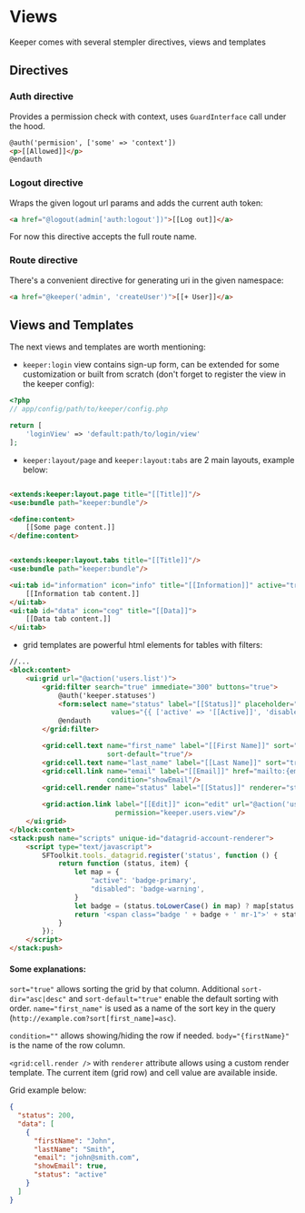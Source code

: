 # Views

Keeper comes with several stempler directives, views and templates

## Directives

### Auth directive

Provides a permission check with context, uses `GuardInterface` call under the hood.

```html
@auth('permision', ['some' => 'context'])
<p>[[Allowed]]</p>
@endauth
```

### Logout directive

Wraps the given logout url params and adds the current auth token:

```html
<a href="@logout(admin['auth:logout'])">[[Log out]]</a>
``` 

For now this directive accepts the full route name.

### Route directive

There's a convenient directive for generating uri in the given namespace:

```html
<a href="@keeper('admin', 'createUser')">[[+ User]]</a>
```

## Views and Templates

The next views and templates are worth mentioning:

- `keeper:login` view contains sign-up form, can be extended for some customization or built from scratch (don't
  forget to register the view in the keeper config):

```php
<?php
// app/config/path/to/keeper/config.php

return [
    'loginView' => 'default:path/to/login/view'
];
```

- `keeper:layout/page` and `keeper:layout:tabs` are 2 main layouts, example below:

```html

<extends:keeper:layout.page title="[[Title]]"/>
<use:bundle path="keeper:bundle"/>

<define:content>
    [[Some page content.]]
</define:content>
```

```html

<extends:keeper:layout.tabs title="[[Title]]"/>
<use:bundle path="keeper:bundle"/>

<ui:tab id="information" icon="info" title="[[Information]]" active="true">
    [[Information tab content.]]
</ui:tab>
<ui:tab id="data" icon="cog" title="[[Data]]">
    [[Data tab content.]]
</ui:tab>
```

- grid templates are powerful html elements for tables with filters:

```html
//...
<block:content>
    <ui:grid url="@action('users.list')">
        <grid:filter search="true" immediate="300" buttons="true">
            @auth('keeper.statuses')
            <form:select name="status" label="[[Status]]" placeholder="[[Select Status]]"
                         values="{{ ['active' => '[[Active]]', 'disabled' => '[[Disabled]]'] }}"/>
            @endauth
        </grid:filter>

        <grid:cell.text name="first_name" label="[[First Name]]" sort="true" body="{firstName}" sort-dir="asc"
                        sort-default="true"/>
        <grid:cell.text name="last_name" label="[[Last Name]]" sort="true" body="{lastName}"/>
        <grid:cell.link name="email" label="[[Email]]" href="mailto:{email}" body="{email}" sort="true"
                        condition="showEmail"/>
        <grid:cell.render name="status" label="[[Status]]" renderer="status"/>

        <grid:action.link label="[[Edit]]" icon="edit" url="@action('users.edit', ['user' => '{id}'])"
                          permission="keeper.users.view"/>
    </ui:grid>
</block:content>
<stack:push name="scripts" unique-id="datagrid-account-renderer">
    <script type="text/javascript">
        SFToolkit.tools._datagrid.register('status', function () {
            return function (status, item) {
                let map = {
                    "active": 'badge-primary',
                    "disabled": 'badge-warning',
                }
                let badge = (status.toLowerCase() in map) ? map[status.toLowerCase()] : 'badge-secondary';
                return '<span class="badge ' + badge + ' mr-1">' + status.toUpperCase() + '</span>';
            }
        });
    </script>
</stack:push>
```

#### Some explanations:

`sort="true"` allows sorting the grid by that column.
Additional `sort-dir="asc|desc"` and `sort-default="true"` enable the default sorting with order.
`name="first_name"` is used as a name of the sort key in the query (`http://example.com?sort[first_name]=asc`).

`condition=""` allows showing/hiding the row if needed. `body="{firstName}"` is the name of the row column.

`<grid:cell.render />` with `renderer` attribute allows using a custom render template. The current item (grid row) and cell
value are available inside.

Grid example below:

```json
{
  "status": 200,
  "data": [
    {
      "firstName": "John",
      "lastName": "Smith",
      "email": "john@smith.com",
      "showEmail": true,
      "status": "active"
    }
  ]
}
```
